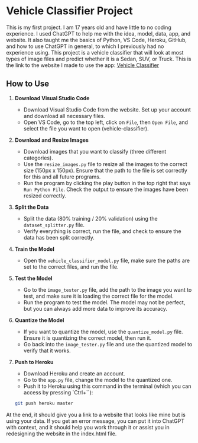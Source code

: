 # Vehicle Classifier Project

This is my first project. I am 17 years old and have little to no coding experience. I used ChatGPT to help me with the idea, model, data, app, and website. It also taught me the basics of Python, VS Code, Heroku, GitHub, and how to use ChatGPT in general, to which I previously had no experience using. This project is a vehicle classifier that will look at most types of image files and predict whether it is a Sedan, SUV, or Truck. This is the link to the website I made to use the app: [Vehicle Classifier](https://vehicle-classifier-c3f7ed58873f.herokuapp.com/)

## How to Use

1. **Download Visual Studio Code**
   - Download Visual Studio Code from the website. Set up your account and download all necessary files.
   - Open VS Code, go to the top left, click on `File`, then `Open File`, and select the file you want to open (vehicle-classifier).

2. **Download and Resize Images**
   - Download images that you want to classify (three different categories).
   - Use the `resize_images.py` file to resize all the images to the correct size (150px x 150px). Ensure that the path to the file is set correctly for this and all future programs.
   - Run the program by clicking the play button in the top right that says `Run Python File`. Check the output to ensure the images have been resized correctly.

3. **Split the Data**
   - Split the data (80% training / 20% validation) using the `dataset_splitter.py` file.
   - Verify everything is correct, run the file, and check to ensure the data has been split correctly.

4. **Train the Model**
   - Open the `vehicle_classifier_model.py` file, make sure the paths are set to the correct files, and run the file.

5. **Test the Model**
   - Go to the `image_tester.py` file, add the path to the image you want to test, and make sure it is loading the correct file for the model.
   - Run the program to test the model. The model may not be perfect, but you can always add more data to improve its accuracy.

6. **Quantize the Model**
   - If you want to quantize the model, use the `quantize_model.py` file. Ensure it is quantizing the correct model, then run it.
   - Go back into the `image_tester.py` file and use the quantized model to verify that it works.

7. **Push to Heroku**
   - Download Heroku and create an account.
   - Go to the `app.py` file, change the model to the quantized one.
   - Push it to Heroku using this command in the terminal (which you can access by pressing `Ctrl+``):

   ```sh
   git push heroku master

At the end, it should give you a link to a website that looks like mine but is using your data.
If you get an error message, you can put it into ChatGPT with context, and it should help you work through it or assist you in redesigning the website in the index.html file.

